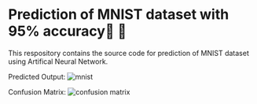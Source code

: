 # Prediction of MNIST dataset with 95% accuracy🔢	🔢
This respository contains the source code for prediction of MNIST dataset using Artifical Neural Network.

Predicted Output:
![mnist](https://user-images.githubusercontent.com/66089079/193314380-549b7f4c-0542-4b8a-ac02-0bff14fcd88c.png)

Confusion Matrix:
![confusion matrix](https://user-images.githubusercontent.com/66089079/193314699-ea85e08c-af2a-4251-aff3-72190adb9b48.png)

